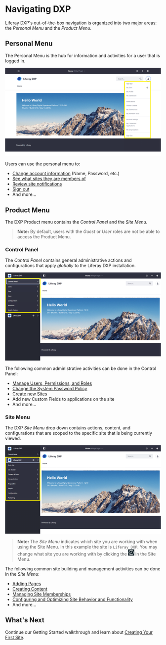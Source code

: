 # Navigating DXP

Liferay DXP's out-of-the-box navigation is organized into two major areas: the _Personal Menu_ and the _Product Menu_.

## Personal Menu

The Personal Menu is the hub for information and activities for a user that is logged in.

![A view of the Liferay DXP Personal Menu.](./navigating-dxp/images/01.png)

Users can use the personal menu to:

* [Change account information](../users-and-permissions/README.md) (Name, Password, etc.)
* [See what sites they are members of](../site-building/building-sites/adding-members-to-sites.md)
* [Review site notifications](../collaboration-and-social/notifications-and-requests/README.md)
* [Sign out](./introduction-to-the-admin-account.md#signing-out)
* And more...

## Product Menu

The DXP Product menu contains the _Control Panel_ and the _Site Menu_.

> **Note:** By default, users with the _Guest_ or _User_ roles are not be able to access the Product Menu.

### Control Panel

The _Control Panel_ contains general administrative actions and configurations that apply _globally_ to the Liferay DXP installation.

![A view of the Control Panel.](./navigating-dxp/images/02.png)

The following common administrative activities can be done in the Control Panel:

* [Manage Users, Permissions, and Roles](../users-and-permissions/README.md)
* [Change the System Password Policy](../installation-and-upgrades/05-securing-liferay/README.md)
* [Create new Sites](../site-building/introduction-to-site-building.md)
* Add new Custom Fields to applications on the site
* And more...

### Site Menu

The DXP _Site Menu_ drop down contains actions, content, and configurations that are scoped to the specific site that is being currently viewed.

![A view of the expanded Site Menu so that all options are visible.](./navigating-dxp/images/03.png)

> **Note:** The _Site Menu_ indicates which site you are working with when using the Site Menu. In this example the site is `Liferay DXP`. You may change what site you are working with by clicking the ![Compass Icon](../images/icon-compass.png) in the Site Menu.

The following common site building and management activities can be done in the _Site Menu_:

* [Adding Pages](../site-building/creating-pages/adding-a-page-to-a-site.md)
* [Creating Content](../content-authoring-and-management/README.md)
* [Managing Site Memberships](../site-building/building-sites/adding-members-to-sites.md)
* [Configuring and Optimizing Site Behavior and Functionality](../site-building/07-optimizing-sites/README.md)
* And more...

## What's Next

Continue our Getting Started walkthrough and learn about [Creating Your First Site](./creating-your-first-site.md).
